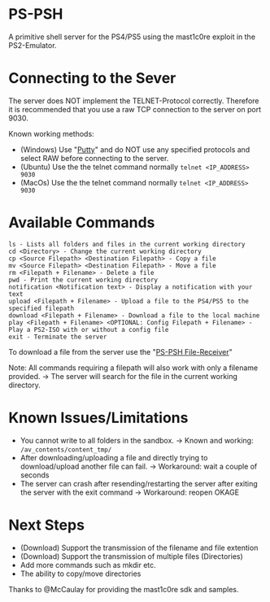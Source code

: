 # PS-PSH
A primitive shell server for the PS4/PS5 using the mast1c0re exploit in the PS2-Emulator.

# Connecting to the Sever
The server does NOT implement the TELNET-Protocol correctly. Therefore it is recommended that you use a raw TCP connection to the server on port 9030.

Known working methods:
- (Windows) Use "[Putty](https://www.putty.org/)" and do NOT use any specified protocols and select RAW before connecting to the server.
- (Ubuntu) Use the the telnet command normally `telnet <IP_ADDRESS> 9030`
- (MacOs) Use the the telnet command normally `telnet <IP_ADDRESS> 9030`

# Available Commands
```
ls - Lists all folders and files in the current working directory
cd <Directory> - Change the current working directory
cp <Source Filepath> <Destination Filepath> - Copy a file
mv <Source Filepath> <Destination Filepath> - Move a file
rm <Filepath + Filename> - Delete a file
pwd - Print the current working directory
notification <Notification text> - Display a notification with your text
upload <Filepath + Filename> - Upload a file to the PS4/PS5 to the specified filepath
download <Filepath + Filename> - Download a file to the local machine
play <Filepath + Filename> <OPTIONAL: Config Filepath + Filename> - Play a PS2-ISO with or without a config file
exit - Terminate the server
```

To download a file from the server use the "[PS-PSH File-Receiver](https://github.com/aladie/ps-psh-file-receiver)"

Note: All commands requiring a filepath will also work with only a filename provided. -> The server will search for the file in the current working directory.

# Known Issues/Limitations
- You cannot write to all folders in the sandbox. -> Known and working: `/av_contents/content_tmp/`
- After downloading/uploading a file and directly trying to download/upload another file can fail. -> Workaround: wait a couple of seconds
- The server can crash after resending/restarting the server after exiting the server with the exit command -> Workaround: reopen OKAGE

# Next Steps
- (Download) Support the transmission of the filename and file extention
- (Download) Support the transmission of multiple files (Directories)
- Add more commands such as mkdir etc.
- The ability to copy/move directories


Thanks to @McCaulay for providing the mast1c0re sdk and samples.
